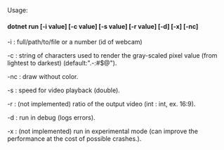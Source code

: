 Usage:
#### dotnet run [-i value] [-c value] [-s value] [-r value] [-d] [-x] [-nc]

-i :    full/path/to/file or a number (id of webcam)

-c :    string of characters used to render the gray-scaled pixel value (from lightest to darkest) (default:".-:#$@").

-nc :   draw without color.

-s :    speed for video playback (double).

-r :    (not implemented) ratio of the output video (int : int, ex. 16:9).

-d :    run in debug (logs errors).

-x :    (not implemented) run in experimental mode (can improve the performance at the cost of possible crashes.).

